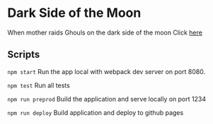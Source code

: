 # Dark Side of the Moon
When mother raids Ghouls on the dark side of the moon
Click [here](https://nijkah.github.io/dark-side-of-the-moon/)


## Scripts

`npm start` Run the app local with webpack dev server on port 8080.

`npm test` Run all tests

`npm run preprod` Build the application and serve locally on port 1234

`npm run deploy` Build application and deploy to github pages
